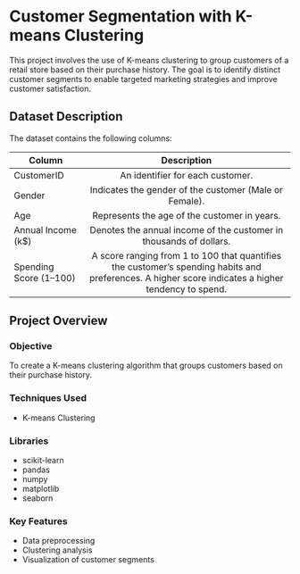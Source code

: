 # Customer Segmentation with K-means Clustering

This project involves the use of K-means clustering to group customers of a retail store based on their purchase history. The goal is to identify distinct customer segments to enable targeted marketing strategies and improve customer satisfaction.

## Dataset Description

The dataset contains the following columns:

| Column               | Description                                                                 |
| -------------------- |:--------------------------------------------------------------------------:| 
| CustomerID           | An identifier for each customer.                                             |
| Gender               | Indicates the gender of the customer (Male or Female).                       |
| Age                  | Represents the age of the customer in years.                                 |
| Annual Income (k$)   | Denotes the annual income of the customer in thousands of dollars.           |
| Spending Score (1–100)| A score ranging from 1 to 100 that quantifies the customer’s spending habits and preferences. A higher score indicates a higher tendency to spend. |

## Project Overview

### Objective
To create a K-means clustering algorithm that groups customers based on their purchase history.

### Techniques Used
- K-means Clustering

### Libraries
- scikit-learn
- pandas
- numpy
- matplotlib
- seaborn

### Key Features
- Data preprocessing
- Clustering analysis
- Visualization of customer segments

